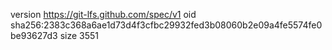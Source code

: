 version https://git-lfs.github.com/spec/v1
oid sha256:2383c368a6ae1d73d4f3cfbc29932fed3b08060b2e09a4fe5574fe0be93627d3
size 3551
